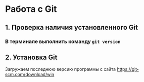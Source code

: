 # Работа с Git
## 1. Проверка наличия установленного Git
### В терминале выполнить команду `git version`

## 2. Установка Git
Загружаем последнюю версию программы с сайта https://git-scm.com/download/win
